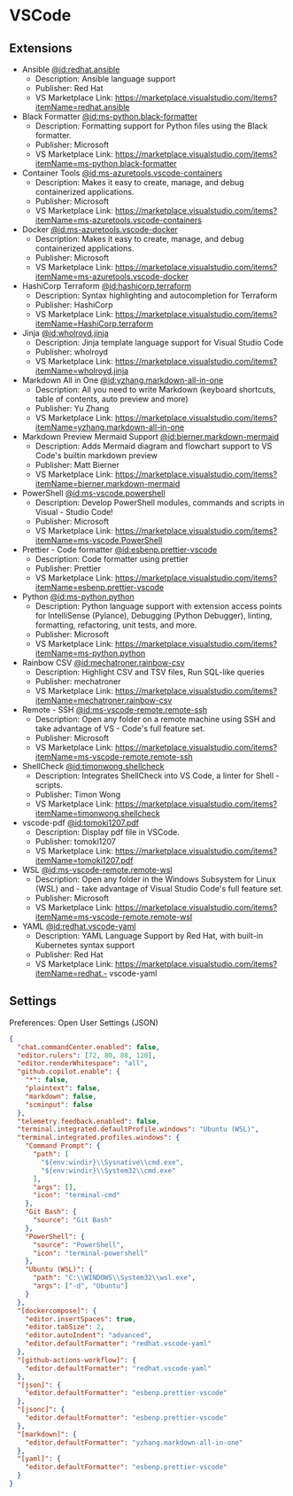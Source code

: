 # VSCode

## Extensions

- Ansible [@id:redhat.ansible](vscode:extension/redhat.ansible)
  - Description: Ansible language support
  - Publisher: Red Hat
  - VS Marketplace Link: https://marketplace.visualstudio.com/items?itemName=redhat.ansible
- Black Formatter [@id:ms-python.black-formatter](vscode:extension/ms-python.black-formatter)
  - Description: Formatting support for Python files using the Black formatter.
  - Publisher: Microsoft
  - VS Marketplace Link: https://marketplace.visualstudio.com/items?itemName=ms-python.black-formatter
- Container Tools [@id:ms-azuretools.vscode-containers](vscode:extension/ms-azuretools.vscode-containers)
  - Description: Makes it easy to create, manage, and debug containerized applications.
  - Publisher: Microsoft
  - VS Marketplace Link: https://marketplace.visualstudio.com/items?itemName=ms-azuretools.vscode-containers
- Docker [@id:ms-azuretools.vscode-docker](vscode:extension/ms-azuretools.vscode-docker)
  - Description: Makes it easy to create, manage, and debug containerized applications.
  - Publisher: Microsoft
  - VS Marketplace Link: https://marketplace.visualstudio.com/items?itemName=ms-azuretools.vscode-docker
- HashiCorp Terraform [@id:hashicorp.terraform](vscode:extension/hashicorp.terraform)
  - Description: Syntax highlighting and autocompletion for Terraform
  - Publisher: HashiCorp
  - VS Marketplace Link: https://marketplace.visualstudio.com/items?itemName=HashiCorp.terraform
- Jinja [@id:wholroyd.jinja](vscode:extension/wholroyd.jinja)
  - Description: Jinja template language support for Visual Studio Code
  - Publisher: wholroyd
  - VS Marketplace Link: https://marketplace.visualstudio.com/items?itemName=wholroyd.jinja
- Markdown All in One [@id:yzhang.markdown-all-in-one](vscode:extension/yzhang.markdown-all-in-one)
  - Description: All you need to write Markdown (keyboard shortcuts, table of contents, auto preview and more)
  - Publisher: Yu Zhang
  - VS Marketplace Link: https://marketplace.visualstudio.com/items?itemName=yzhang.markdown-all-in-one
- Markdown Preview Mermaid Support [@id:bierner.markdown-mermaid](vscode:extension/bierner.markdown-mermaid)
  - Description: Adds Mermaid diagram and flowchart support to VS Code's builtin markdown preview
  - Publisher: Matt Bierner
  - VS Marketplace Link: https://marketplace.visualstudio.com/items?itemName=bierner.markdown-mermaid
- PowerShell [@id:ms-vscode.powershell](vscode:extension/ms-vscode.powershell)
  - Description: Develop PowerShell modules, commands and scripts in Visual   - Studio Code!
  - Publisher: Microsoft
  - VS Marketplace Link: https://marketplace.visualstudio.com/items?itemName=ms-vscode.PowerShell
- Prettier - Code formatter [@id:esbenp.prettier-vscode](vscode:extension/esbenp.prettier-vscode)
  - Description: Code formatter using prettier
  - Publisher: Prettier
  - VS Marketplace Link: https://marketplace.visualstudio.com/items?itemName=esbenp.prettier-vscode
- Python [@id:ms-python.python](vscode:extension/ms-python.python)
  - Description: Python language support with extension access points for IntelliSense (Pylance), Debugging (Python Debugger), linting, formatting, refactoring, unit tests, and more.
  - Publisher: Microsoft
  - VS Marketplace Link: https://marketplace.visualstudio.com/items?itemName=ms-python.python
- Rainbow CSV [@id:mechatroner.rainbow-csv](vscode:extension/mechatroner.rainbow-csv)
  - Description: Highlight CSV and TSV files, Run SQL-like queries
  - Publisher: mechatroner
  - VS Marketplace Link: https://marketplace.visualstudio.com/items?itemName=mechatroner.rainbow-csv
- Remote - SSH [@id:ms-vscode-remote.remote-ssh](vscode:extension/ms-vscode-remote.remote-ssh)
  - Description: Open any folder on a remote machine using SSH and take advantage of VS   - Code's full feature set.
  - Publisher: Microsoft
  - VS Marketplace Link: https://marketplace.visualstudio.com/items?itemName=ms-vscode-remote.remote-ssh
- ShellCheck [@id:timonwong.shellcheck](vscode:extension/timonwong.shellcheck)
  - Description: Integrates ShellCheck into VS Code, a linter for Shell   - scripts.
  - Publisher: Timon Wong
  - VS Marketplace Link: https://marketplace.visualstudio.com/items?itemName=timonwong.shellcheck
- vscode-pdf [@id:tomoki1207.pdf](vscode:extension/tomoki1207.pdf)
  - Description: Display pdf file in VSCode.
  - Publisher: tomoki1207
  - VS Marketplace Link: https://marketplace.visualstudio.com/items?itemName=tomoki1207.pdf
- WSL [@id:ms-vscode-remote.remote-wsl](vscode:extension/ms-vscode-remote.remote-wsl)
  - Description: Open any folder in the Windows Subsystem for Linux (WSL) and   - take advantage of Visual Studio Code's full feature set.
  - Publisher: Microsoft
  - VS Marketplace Link: https://marketplace.visualstudio.com/items?itemName=ms-vscode-remote.remote-wsl
- YAML [@id:redhat.vscode-yaml](vscode:extension/redhat.vscode-yaml)
  - Description: YAML Language Support by Red Hat, with built-in Kubernetes syntax support
  - Publisher: Red Hat
  - VS Marketplace Link: https://marketplace.visualstudio.com/items?itemName=redhat.- vscode-yaml

## Settings

Preferences: Open User Settings (JSON)

```json
{
  "chat.commandCenter.enabled": false,
  "editor.rulers": [72, 80, 88, 120],
  "editor.renderWhitespace": "all",
  "github.copilot.enable": {
    "*": false,
    "plaintext": false,
    "markdown": false,
    "scminput": false
  },
  "telemetry.feedback.enabled": false,
  "terminal.integrated.defaultProfile.windows": "Ubuntu (WSL)",
  "terminal.integrated.profiles.windows": {
    "Command Prompt": {
      "path": [
        "${env:windir}\\Sysnative\\cmd.exe",
        "${env:windir}\\System32\\cmd.exe"
      ],
      "args": [],
      "icon": "terminal-cmd"
    },
    "Git Bash": {
      "source": "Git Bash"
    },
    "PowerShell": {
      "source": "PowerShell",
      "icon": "terminal-powershell"
    },
    "Ubuntu (WSL)": {
      "path": "C:\\WINDOWS\\System32\\wsl.exe",
      "args": ["-d", "Ubuntu"]
    }
  },
  "[dockercompose]": {
    "editor.insertSpaces": true,
    "editor.tabSize": 2,
    "editor.autoIndent": "advanced",
    "editor.defaultFormatter": "redhat.vscode-yaml"
  },
  "[github-actions-workflow]": {
    "editor.defaultFormatter": "redhat.vscode-yaml"
  },
  "[json]": {
    "editor.defaultFormatter": "esbenp.prettier-vscode"
  },
  "[jsonc]": {
    "editor.defaultFormatter": "esbenp.prettier-vscode"
  },
  "[markdown]": {
    "editor.defaultFormatter": "yzhang.markdown-all-in-one"
  },
  "[yaml]": {
    "editor.defaultFormatter": "esbenp.prettier-vscode"
  }
}
```
